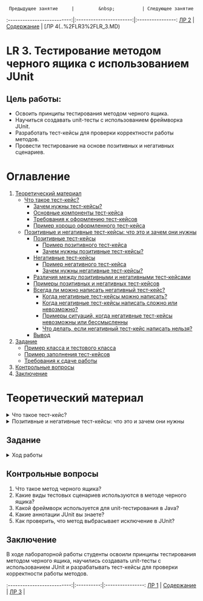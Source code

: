      Предыдущее занятие     |         &nbsp;          | Следующее занятие

:--------------------------:|:-----------------------:|:----------------:
[ЛР 2](..%2FLR1%2FLR_1.MD) | [Содержание](../README.MD) | [ЛР 4(..%2FLR3%2FLR_3.MD)

# LR 3. Тестирование методом черного ящика с использованием JUnit

## Цель работы:

* Освоить принципы тестирования методом черного ящика.
* Научиться создавать unit-тесты с использованием фреймворка JUnit.
* Разработать тест-кейсы для проверки корректности работы методов.
* Провести тестирование на основе позитивных и негативных сценариев.

# Оглавление

1. [Теоретический материал](#теоретический-материал)
    * [Что такое тест-кейс?](#что-такое-тест-кейс)
        * [Зачем нужны тест-кейсы?](#зачем-нужны-тест-кейсы)
        * [Основные компоненты тест-кейса](#основные-компоненты-тест-кейса)
        * [Требования к оформлению тест-кейсов](#требования-к-оформлению-тест-кейсов)
        * [Пример хорошо оформленного тест-кейса](#пример-хорошо-оформленного-тест-кейса)
    * [Позитивные и негативные тест-кейсы: что это и зачем они нужны](#позитивные-и-негативные-тест-кейсы-что-это-и-зачем-они-нужны)
        * [Позитивные тест-кейсы](#позитивные-тест-кейсы)
            * [Пример позитивного тест-кейса](#пример-позитивного-тест-кейса)
            * [Зачем нужны позитивные тест-кейсы?](#зачем-нужны-позитивные-тест-кейсы)
        * [Негативные тест-кейсы](#негативные-тест-кейсы)
            * [Пример негативного тест-кейса](#пример-негативного-тест-кейса)
            * [Зачем нужны негативные тест-кейсы?](#зачем-нужны-негативные-тест-кейсы)
        * [Различия между позитивными и негативными тест-кейсами](#различия-между-позитивными-и-негативными-тест-кейсами)
        * [Примеры позитивных и негативных тест-кейсов](#примеры-позитивных-и-негативных-тест-кейсов)
        * [Всегда ли можно написать негативный тест-кейс?](#всегда-ли-можно-написать-негативный-тест-кейс)
            * [Когда негативные тест-кейсы можно написать?](#когда-негативные-тест-кейсы-можно-написать)
            * [Когда негативные тест-кейсы написать сложно или невозможно?](#когда-негативные-тест-кейсы-написать-сложно-или-невозможно)
            * [Примеры ситуаций, когда негативные тест-кейсы невозможны или бессмысленны](#примеры-ситуаций-когда-негативные-тест-кейсы-невозможны-или-бессмысленны)
            * [Что делать, если негативный тест-кейс написать нельзя?](#что-делать-если-негативный-тест-кейс-написать-нельзя)
        * [Вывод](#вывод)
2. [Задание](#задание)
    * [Пример класса и тестового класса](#пример-класса-и-тестового-класса)
    * [Пример заполнения тест-кейсов](#пример-заполнения-тест-кейсов)
    * [Требования к сдаче работы](#требования-к-сдаче-работы)
3. [Контрольные вопросы](#контрольные-вопросы)
4. [Заключение](#заключение)

# Теоретический материал

<details>

<summary>Что такое тест-кейс?</summary>

## Что такое тест-кейс?

**Тест-кейс** — это документ, который описывает последовательность шагов для проверки определенной функциональности.

Он включает:

* Что проверять?
* Как проверять?
* Что ожидать в результате?

### Зачем нужны тест-кейсы?

* Стандартизация процесса тестирования.
* Покрытие требований.
* Упрощение воспроизведения дефектов.
* Обучение новых сотрудников.
* Документирование процесса тестирования.
* Экономия времени.

### Основные компоненты тест-кейса

* Уникальный идентификатор (ID).
* Название.
* Описание.
* Предусловия.
* Шаги выполнения.
* Ожидаемый результат.
* Фактический результат.
* Статус (Pass/Fail/Blocked).

### Требования к оформлению тест-кейсов

* Четкая структура.
* Ясность и простота.
* Повторяемость.
* Актуальность.
* Покрытие требований.

### Пример хорошо оформленного тест-кейса

| Поле                   | 	Значение                                                                                                                                  |
|------------------------|--------------------------------------------------------------------------------------------------------------------------------------------|
| ID тест-кейса          | 	TC001                                                                                                                                     |
| Название тест-кейса	   | Проверка успешной авторизации с валидными данными.                                                                                         | 
| Описание	              | Убедиться, что пользователь может войти в систему с корректными логином и паролем.                                                         | 
| Предусловия            | 	Нет                                                                                                                                       
| Шаги выполнения	       | 1. Открыть страницу авторизации.<br>2. Ввести логин: "user@example.com".<br>3. Ввести пароль: "Password123".<br> 4. Нажать кнопку "Войти". | 
| Ожидаемый результат    | 	 Пользователь успешно авторизован.                                                                                                        | 
| Фактический результат	 | Пользователь успешно авторизован.                                                                                                          | 
| Статус                 | 	Pass                                                                                                                                      | 
| Примечания	            | Нет                                                                                                                                        |

</details>

<details>

<summary>Позитивные и негативные тест-кейсы: что это и зачем они нужны</summary>

## Позитивные и негативные тест-кейсы: что это и зачем они нужны

### Позитивные тест-кейсы

**Позитивные тест-кейсы** — это тесты, которые проверяют, как система работает
при **корректных** (валидных) входных данных или условиях.
Их цель — убедиться, что система выполняет свои функции так,
как ожидается, когда все введенные данные соответствуют требованиям.

### Пример позитивного тест-кейса:

**Сценарий**: Проверка успешной авторизации.

**Шаги**:

1. Ввести валидный логин: "user@example.com".
2. Ввести валидный пароль: "Password123".
3. Нажать кнопку "Войти".

**Ожидаемый результат**: Пользователь успешно авторизован, отображается главная страница.

### Зачем нужны позитивные тест-кейсы?

Подтверждают, что система работает корректно при правильных данных.

Обеспечивают базовое покрытие функциональности.

### Негативные тест-кейсы

**Негативные тест-кейсы** — это тесты, которые проверяют, как система
обрабатывает **некорректные** (невалидные) входные данные или условия.
Их цель — убедиться, что система корректно обрабатывает ошибки
и не ломается при неправильных данных.

### Пример негативного тест-кейса:

**Сценарий**: Проверка отображения ошибки при вводе неверного пароля.

Шаги:

1. Ввести валидный логин: "user@example.com".
2. Ввести неверный пароль: "WrongPassword".
3. Нажать кнопку "Войти".

**Ожидаемый результат**: Отображается сообщение об ошибке: "Неверный пароль".

### Зачем нужны негативные тест-кейсы?

Проверяют устойчивость системы к ошибкам.

Убеждаются, что система корректно обрабатывает исключительные ситуации.

Помогают выявить уязвимости и улучшить безопасность.

### Различия между позитивными и негативными тест-кейсами

| Критерий            | Позитивные тест-кейсы               | Негативные тест-кейсы                  |
|---------------------|-------------------------------------|----------------------------------------|
| Цель                | Проверка корректной работы системы. | Проверка обработки ошибок.             |
| Входные данные      | Валидные (корректные).              | Невалидные (некорректные).             |
| Пример              | Успешная авторизация.               | Ошибка при вводе неверного пароля.     |
| Ожидаемый результат | Система работает как ожидается.     | Система корректно обрабатывает ошибку. |

### Примеры позитивных и негативных тест-кейсов

**Пример 1: Поле ввода email**

* **Позитивный тест-кейс:**
    * Ввод: "user@example.com".
    * Ожидаемый результат: Email принят, система переходит к следующему шагу.

* **Негативный тест-кейс:**
    * Ввод: "user@example".
    * Ожидаемый результат: Отображается сообщение: "Введите корректный email".

**Пример 2: Поле ввода возраста**

* **Позитивный тест-кейс:**
    * Ввод: "25".
    * Ожидаемый результат: Возраст принят, система переходит к следующему шагу.
* **Негативный тест-кейс:**
    * Ввод: "-5".
    * Ожидаемый результат: Отображается сообщение: "Возраст должен быть положительным числом".

### Всегда ли можно написать негативный тест-кейс?

Возможность написания негативного тест-кейса зависит
от **контекста**, **функциональности** и **требований к системе**. В некоторых случаях
негативные тест-кейсы могут быть невозможны или бессмысленны.

#### Когда негативные тест-кейсы можно написать?

Негативные тест-кейсы уместны, когда:

1. **Есть возможность ввода данных:**

* Поля для ввода текста, чисел, дат и т.д.
* Например, поле для ввода email, пароля, возраста.

2. **Система должна обрабатывать ошибки:**

* Например, отображение сообщений об ошибках при неверных данных.

3. **Есть граничные условия:**

* Например, минимальная и максимальная длина пароля.

4. **Есть требования к обработке исключительных ситуаций:**

* Например, что должно происходить, если сервер недоступен.

* Пример:
* Поле для ввода email: негативный тест-кейс проверяет, что система отображает ошибку при вводе "user@example".

#### Когда негативные тест-кейсы написать сложно или невозможно?

1. **Нет возможности ввода данных:**

* Если функциональность не предполагает ввод данных пользователем, то и негативные тест-кейсы могут быть неуместны.
* Например, отображение статической страницы "О нас".

2. **Функциональность не предусматривает обработку ошибок:**

* Если система не должна обрабатывать ошибки (например, в случае простых операций), то негативные тест-кейсы могут быть
  излишними.
* Например, кнопка "Назад" на сайте: сложно придумать негативный сценарий.

3. **Ограничения системы:**

* Если система автоматически валидирует данные и не позволяет ввести невалидные значения, то негативные тест-кейсы могут
  быть невозможны.
* Например, выпадающий список с предопределенными значениями.

4. **Отсутствие требований:**

* Если требования не предусматривают обработку ошибок, то негативные тест-кейсы могут быть бессмысленны.

**Пример:**

* Кнопка "Перейти на главную страницу": сложно придумать негативный сценарий, так как функциональность слишком проста.

#### Примеры ситуаций, когда негативные тест-кейсы невозможны или бессмысленны

1. Статическая страница:

* Например, страница "Контакты".
* Негативный тест-кейс: "Что будет, если пользователь не введет данные?" — но на странице нет полей для ввода.

2. Кнопка с предопределенным действием:

* Например, кнопка "Обновить страницу".
* Негативный тест-кейс: "Что будет, если страница не обновится?" — но это скорее баг, чем тест-кейс.

3. Выпадающий список с фиксированными значениями:

* Например, выбор страны из списка.
* Негативный тест-кейс: "Что будет, если пользователь выберет несуществующую страну?" — но список предопределен, и такой
  выбор невозможен.

#### Что делать, если негативный тест-кейс написать нельзя?

1. Сфокусируйтесь на позитивных тест-кейсах:

* Убедитесь, что основная функциональность работает корректно.

2. Проверьте граничные условия:

* Даже если негативные тест-кейсы невозможны, можно проверить граничные случаи.
* Например, максимальное количество символов в поле.

3. Уточните требования:

* Если функциональность кажется слишком простой, уточните у аналитиков или разработчиков, есть ли скрытые сценарии.

4. Проверьте интеграции:

* Если функциональность зависит от внешних систем, проверьте, как она ведет себя при сбоях.

### Вывод:

Для полноценного тестирования необходимы оба типа тест-кейсов. Позитивные тесты показывают, что система работает, а
негативные — что она не ломается при ошибках.

Позитивные и негативные тест-кейсы — это две стороны одной медали. Они дополняют друг друга и помогают обеспечить
качественное тестирование. Позитивные тесты подтверждают, что система работает, а негативные — что она не ломается при
ошибках. Использование обоих типов тест-кейсов позволяет создать более надежное и устойчивое программное обеспечение.

Если вы только начинаете писать тест-кейсы, старайтесь всегда учитывать оба сценария: "что будет, если все правильно"
и "что будет, если что-то пойдет не так".

Негативные тест-кейсы — это мощный инструмент для проверки устойчивости системы к ошибкам, но они не всегда применимы.
Их написание зависит от контекста, функциональности и требований. Если негативные тест-кейсы написать невозможно,
сосредоточьтесь на позитивных сценариях и граничных условиях.

Помните: цель тестирования — не написать как можно больше тест-кейсов, а обеспечить качественное покрытие
функциональности.


</details>

## Задание

<details>

<summary>Ход работы</summary>

Изучите пример классов и пример оформленных тест-кейсов.

### Пример класса и тестового класса

Пример класса для тестирования

```java
public class Calculator {

    // Метод для сложения двух чисел
    public int add(int a, int b) {
        return a + b;
    }

    // Метод для деления двух чисел
    public double divide(int a, int b) {
        if (b == 0) {
            throw new ArithmeticException("Деление на ноль запрещено!");
        }
        return (double) a / b;
    }
}

```

Пример тестового класса

```java
import org.junit.jupiter.api.Test;
import static org.junit.jupiter.api.Assertions.*;

public class CalculatorTest {

    @Test
    public void testAdd() {
        Calculator calculator = new Calculator();
        assertEquals(5, calculator.add(2, 3), "2 + 3 должно быть 5");
    }

    @Test
    public void testDivide() {
        Calculator calculator = new Calculator();
        assertEquals(2.0, calculator.divide(4, 2), "4 / 2 должно быть 2.0");
    }

    @Test
    public void testDivideByZero() {
        Calculator calculator = new Calculator();
        Exception exception = assertThrows(ArithmeticException.class, () -> {
            calculator.divide(10, 0);
        });
        assertEquals("Деление на ноль запрещено!", exception.getMessage());
    }
}

```

### Пример заполнения тест-кейсов

**Пример позитивного тест-кейса**

| Поле                  | Значение                                                                  | 
   |-----------------------|---------------------------------------------------------------------------|
| ID тест-кейса         | TC001                                                                     |
| Название тест-кейса   | Проверка функции сложения двух чисел                                      |
| Описание              | Проверить, что функция add(int a, int b) возвращает корректный результат. |
| Предусловия           | Нет                                                                       
| Шаги выполнения       | 1. Вызвать функцию add(2, 3).<br>2. Получить результат.                   |
|
| Ожидаемый результат   | Функция возвращает 5.                                                     |
| Фактический результат | 5                                                                         |
| Статус                | Pass                                                                      |
| Примечания            | Нет                                                                       |

**Пример негативного тест-кейса**

| Поле                  | Значение                                                                                | 
   |-----------------------|-----------------------------------------------------------------------------------------|
| ID тест-кейса         | TC002                                                                                   |
| Название тест-кейса   | Проверка функции деления на ноль                                                        |
| Описание              | Проверить, что функция divide(int a, int b) выбрасывает исключение при делении на ноль. |
| Предусловия           | Нет                                                                                     
| Шаги выполнения       | 1. Вызвать функцию divide(10, 0).<br>2. Проверить, что выбрасывается исключение.        |
|
| Ожидаемый результат   | Функция выбрасывает исключение ArithmeticException.                                     |
| Фактический результат | Исключение ArithmeticException с сообщением "Деление на ноль запрещено!"                |
| Статус                | Pass                                                                                    |
| Примечания            | Нет                                                                                     |

### Требования к сдаче работы

1. Индивидуальный отчёт по лабораторной работе оформляется используя
   **текстовые редакторы Word(или подобные ему)
   в текстовый файл формата doc или docx.** [ШАБЛОН ДЛЯ ОТЧЕТА ПО ЛР3](LR3_Report.docx)
2. В индивидуальном отчёте должны быть указаны цель, [задание](LAB3_Variants.docx), номер варианта(ваш порядковый номер
   в списке группы в
   журнале на моем
   сайте [235 группа](https://docs.google.com/spreadsheets/d/186VmfxhiyN9vD0eqQtgej3up6OricDa0/edit?gid=2072898038#gid=2072898038),
   [237 группа](https://docs.google.com/spreadsheets/d/1HBRhJ0W6VezDNjnPWNHxUv7krdP6HPgP/edit?gid=1461174089#gid=1461174089)),
   представлены необходимый программный код и пояснения к ним.

***Критерии оценивания***

* Оценка 5
    * Законспектировать теоритический материал
    * Реализовать класс с тремя методами согласно вашему варианту [заданий](LAB3_Variants.docx).
    * Написать тестовый класс с использованием JUnit, реализовав тестовые методы, чтобы тестовое покрытие методов было
      100%.
    * Создать позитивные и негативные тест-кейсы(если это возможно) и оформить их по образцу в индивидуальном отчёте.
    * Оформить индивидуальный отчет [ШАБЛОН ДЛЯ ОТЧЕТА ПО ЛР3](LR3_Report.docx) и ответить на вопросы.
    * загрузить все в гугл форму:[235 группа](https://forms.gle/oKJjL1dFcH6adcuJA)
      или [237 группа](https://forms.gle/gdCpunJbQnmcQWVF9)

* Оценка 4
    * Законспектировать теоритический материал
    * Реализовать класс с любыми двумя методами согласно вашему варианту [заданий](LAB3_Variants.docx).
    * Написать тестовый класс с использованием JUnit, реализовав тестовые методы, чтобы тестовое покрытие методов было
      100%.
    * Создать позитивные и негативные тест-кейсы(если это возможно) и оформить их по образцу в индивидуальном отчёте.
    * Оформить индивидуальный отчет [ШАБЛОН ДЛЯ ОТЧЕТА ПО ЛР3](LR3_Report.docx) и ответить на вопросы.
    * загрузить все в гугл форму:[235 группа](https://forms.gle/oKJjL1dFcH6adcuJA)
      или [237 группа](https://forms.gle/gdCpunJbQnmcQWVF9)

* Оценка 3
    * Законспектировать теоритический материал
    * Реализовать класс с любым одним методом согласно вашему варианту [заданий](LAB3_Variants.docx).
    * Написать тестовый класс с использованием JUnit, реализовав тестовые методы, чтобы тестовое покрытие методов было
      100%.
    * Создать позитивные и негативные тест-кейсы(если это возможно) и оформить их по образцу в индивидуальном отчёте.
    * Оформить индивидуальный отчет [ШАБЛОН ДЛЯ ОТЧЕТА ПО ЛР3](LR3_Report.docx) и ответить на вопросы.
    * загрузить все в гугл форму:[235 группа](https://forms.gle/oKJjL1dFcH6adcuJA)
      или [237 группа](https://forms.gle/gdCpunJbQnmcQWVF9)

</details>

## Контрольные вопросы

1. Что такое метод черного ящика?
2. Какие виды тестовых сценариев используются в методe черного ящика?
3. Какой фреймворк используется для unit-тестирования в Java?
4. Какие аннотации JUnit вы знаете?
5. Как проверить, что метод выбрасывает исключение в JUnit?

## Заключение

В ходе лабораторной работы студенты освоили принципы тестирования методом черного ящика, научились создавать unit-тесты
с использованием JUnit и разрабатывать тест-кейсы для проверки корректности работы методов.

:--------------------------:|:----------:|:----------------:
[ЛР 1](..%2FLR1%2FLR_1.MD) | [Содержание](../README.MD) | [ЛР 3](..%2FLR3%2FLR_3.MD) |
